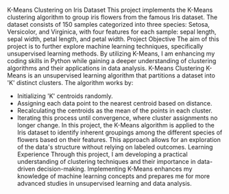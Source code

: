 K-Means Clustering on Iris Dataset
This project implements the K-Means clustering algorithm to group iris flowers from the famous Iris dataset. The dataset consists of 150 samples categorized into three species: Setosa, Versicolor, and Virginica, with four features for each sample: sepal length, sepal width, petal length, and petal width.
Project Objective
The aim of this project is to further explore machine learning techniques, specifically unsupervised learning methods. By utilizing K-Means, I am enhancing my coding skills in Python while gaining a deeper understanding of clustering algorithms and their applications in data analysis.
K-Means Clustering
K-Means is an unsupervised learning algorithm that partitions a dataset into 'K' distinct clusters. The algorithm works by:
* Initializing 'K' centroids randomly.
* Assigning each data point to the nearest centroid based on distance.
* Recalculating the centroids as the mean of the points in each cluster.
* Iterating this process until convergence, where cluster assignments no longer change.
In this project, the K-Means algorithm is applied to the Iris dataset to identify inherent groupings among the different species of flowers based on their features. This approach allows for an exploration of the data's structure without relying on labeled outcomes.
Learning Experience
Through this project, I am developing a practical understanding of clustering techniques and their importance in data-driven decision-making. Implementing K-Means enhances my knowledge of machine learning concepts and prepares me for more advanced studies in unsupervised learning and data analysis.